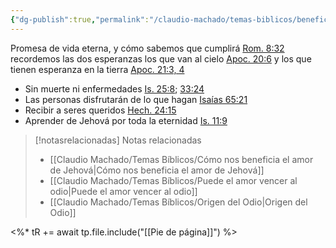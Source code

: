 ```yaml
---
{"dg-publish":true,"permalink":"/claudio-machado/temas-biblicos/beneficios-futuros-del-sacrificio-de-jesus/"}
---
```


Promesa de vida eterna, y cómo sabemos que cumplirá [Rom. 8:32](https://wol.jw.org/es/wol/bc/r4/lp-s/2025244/11/0) recordemos las dos esperanzas los que van al cielo [Apoc. 20:6](https://wol.jw.org/es/wol/bc/r4/lp-s/2025244/12/0) y los que tienen esperanza en la tierra [Apoc. 21:3, 4](https://wol.jw.org/es/wol/bc/r4/lp-s/2025244/13/0) 
- Sin muerte ni enfermedades [Is. 25:8](https://wol.jw.org/es/wol/b/r4/lp-s/nwtsty/23/25#v=23:25:8); [33:24](https://wol.jw.org/es/wol/b/r4/lp-s/nwtsty/23/33#v=23:33:24) 
- Las personas disfrutarán de lo que hagan [Isaías  65:21](https://wol.jw.org/es/wol/bc/r4/lp-s/2025244/15/1) 
- Recibir a seres queridos [Hech. 24:15](https://wol.jw.org/es/wol/b/r4/lp-s/nwtsty/44/24#v=44:24:15)
- Aprender de Jehová por toda la eternidad [Is. 11:9](https://wol.jw.org/es/wol/b/r4/lp-s/nwtsty/23/11#v=23:11:9) 


> [!notasrelacionadas] Notas relacionadas
> - [[Claudio Machado/Temas Bíblicos/Cómo nos beneficia el amor de Jehová\|Cómo nos beneficia el amor de Jehová]]
> - [[Claudio Machado/Temas Bíblicos/Puede el amor vencer al odio\|Puede el amor vencer al odio]]
> - [[Claudio Machado/Temas Bíblicos/Origen del Odio\|Origen del Odio]]

<%* tR += await tp.file.include("[[Pie de página]]") %>
